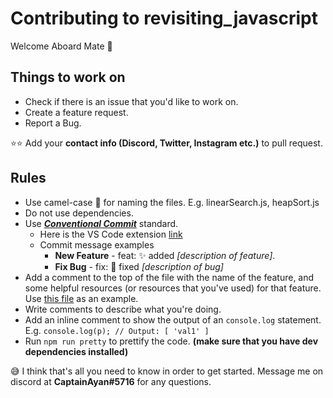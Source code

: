 # Contributing to revisiting_javascript

Welcome Aboard Mate 🎉

## Things to work on
- Check if there is an issue that you'd like to work on.
- Create a feature request.
- Report a Bug.

⭐⭐ Add your **contact info (Discord, Twitter, Instagram etc.)** to pull request.

## Rules
- Use camel-case 🐫 for naming the files. E.g. linearSearch.js, heapSort.js
- Do not use dependencies.
- Use ***[Conventional Commit](https://www.conventionalcommits.org/en/v1.0.0/)*** standard.
  - Here is the VS Code extension [link](https://marketplace.visualstudio.com/items?itemName=vivaxy.vscode-conventional-commits)
  - Commit message examples
    - **New Feature** - feat: ✨ added *[description of feature]*.
    - **Fix Bug** - fix: 🐛 fixed *[description of bug]*
- Add a comment to the top of the file with the name of the feature, and some helpful resources (or resources that you've used) for that feature. Use [this file](https://github.com/captainAyan/revisiting_javascript/blob/main/functional/immutability.js) as an example.
- Write comments to describe what you're doing.
- Add an inline comment to show the output of an `console.log` statement. E.g. `console.log(p); // Output: [ 'val1' ]`
- Run `npm run pretty` to prettify the code. **(make sure that you have dev dependencies installed)**

😅 I think that's all you need to know in order to get started. Message me on discord at **CaptainAyan#5716** for any questions.
